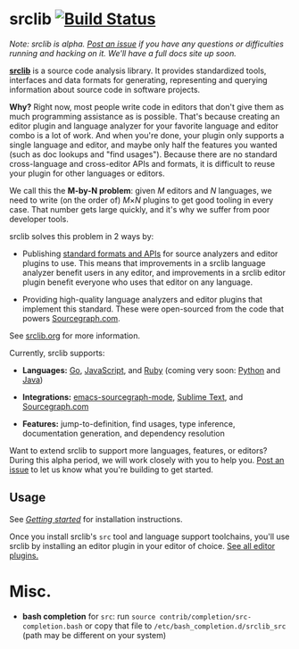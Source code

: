 # srclib [![Build Status](https://travis-ci.org/sourcegraph/srclib.png?branch=master)](https://travis-ci.org/sourcegraph/srclib)

*Note: srclib is alpha.
[Post an issue](https://github.com/sourcegraph/srclib/issues) if you have any
questions or difficulties running and hacking on it. We'll have a full docs site
up soon.*

[**srclib**](https://srclib.org) is a source code analysis library. It provides standardized tools,
interfaces and data formats for generating, representing and querying
information about source code in software projects.

**Why?** Right now, most people write code in editors that don't give them as
much programming assistance as is possible. That's because creating an editor
plugin and language analyzer for your favorite language and editor combo is a
lot of work. And when you're done, your plugin only supports a single language
and editor, and maybe only half the features you wanted (such as doc lookups and
"find usages"). Because there are no standard cross-language and cross-editor
APIs and formats, it is difficult to reuse your plugin for other languages or
editors.

We call this the **M-by-N problem**: given *M* editors and *N* languages, we
need to write (on the order of) *M*&times;*N* plugins to get good tooling in 
every case. That number gets large quickly, and it's why we suffer from poor
developer tools.

srclib solves this problem in 2 ways by:

* Publishing [standard formats and APIs](https://srclib.org/api/data-model/) for
  source analyzers and editor plugins to use. This means that improvements in a
  srclib language analyzer benefit users in any editor, and improvements in a
  srclib editor plugin benefit everyone who uses that editor on any language.

* Providing high-quality language analyzers and editor plugins that implement
  this standard. These were open-sourced from the code that powers
  [Sourcegraph.com](https://sourcegraph.com).

See [srclib.org](https://srclib.org) for more information.

Currently, srclib supports:

* **Languages:** [Go](https://srclib.org/toolchains/go), [JavaScript](https://srclib.org/toolchains/javascript), and [Ruby](https://srclib.org/toolchains/ruby) (coming very soon: [Python](https://sourcegraph.com/sourcegraph/srclib-python) and [Java](https://github.com/sourcegraph/srclib-java))

* **Integrations:** [emacs-sourcegraph-mode](https://srclib.org/plugins/emacs/),
  [Sublime Text](https://srclib.org/plugins/sublimetext/), and
  [Sourcegraph.com](https://sourcegraph.com)

* **Features:** jump-to-definition, find usages, type inference, documentation
  generation, and dependency resolution

Want to extend srclib to support more languages, features, or editors? During
this alpha period, we will work closely with you to help you.
[Post an issue](https://github.com/sourcegraph/srclib/issues) to let us know
what you're building to get started.


## Usage

See [*Getting started*](https://srclib.org/gettingstarted/) for installation
instructions.

Once you install srclib's `src` tool and language support toolchains, you'll use
srclib by installing an editor plugin in your editor of choice. [See all editor plugins.](https://srclib.org/gettingstarted/)

# Misc.

* **bash completion** for `src`: run `source contrib/completion/src-completion.bash` or
  copy that file to `/etc/bash_completion.d/srclib_src` (path may be different
  on your system)
